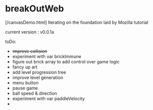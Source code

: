 # breakOutWeb
[/canvasDemo.html]
Iterating on the foundation laid by Mozilla tutorial

current version : v0.0.1a

toDo:
- ~~improve collision~~
- experiment with var brickImmune
- figure out brick array to add control over game logic
- fancy up art
- add level progression tree
- improve level generation
- menu button
- pause game
- ball speed & direction
- experiment with var paddleVelocity
-
